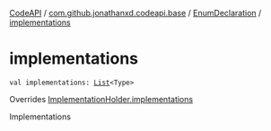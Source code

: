 [CodeAPI](../../index.md) / [com.github.jonathanxd.codeapi.base](../index.md) / [EnumDeclaration](index.md) / [implementations](.)

# implementations

`val implementations: `[`List`](https://kotlinlang.org/api/latest/jvm/stdlib/kotlin.collections/-list/index.html)`<Type>`

Overrides [ImplementationHolder.implementations](../-implementation-holder/implementations.md)

Implementations


